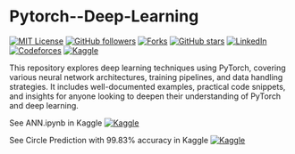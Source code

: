 # Pytorch--Deep-Learning
[![MIT License](https://img.shields.io/badge/license-MIT-green)](https://opensource.org/licenses/MIT)
[![GitHub followers](https://img.shields.io/github/followers/Habibur-02?label=Follow&style=social)](https://github.com/Habibur-02)
[![Forks](https://img.shields.io/github/forks/Habibur-02/Pytorch--Deep-Learning?style=social)](https://github.com/Habibur-02/Pytorch--Deep-Learning/network)
[![GitHub stars](https://img.shields.io/github/stars/Habibur-02/Pytorch--Deep-Learning?style=social)](https://github.com/Habibur-02/Pytorch--Deep-Learning/stargazers)
[![LinkedIn](https://img.shields.io/badge/LinkedIn-blue?logo=linkedin&logoColor=white&style=for-the-badge)](https://www.linkedin.com/in/habibur02/)
[![Codeforces](https://img.shields.io/badge/Codeforces-1f8acb?logo=codeforces&logoColor=white&style=for-the-badge)](https://codeforces.com/profile/habibur02)
[![Kaggle](https://img.shields.io/badge/Kaggle-Notebook-006400?logo=kaggle&logoColor=white&style=for-the-badge)](https://www.kaggle.com/code/habibur02/ann-with-pytorch)



This repository explores deep learning techniques using PyTorch, covering various neural network architectures, training pipelines, and data handling strategies. It includes well-documented examples, practical code snippets, and insights for anyone looking to deepen their understanding of PyTorch and deep learning.

See ANN.ipynb in Kaggle [![Kaggle](https://img.shields.io/badge/Kaggle-Notebook-006400?logo=kaggle&logoColor=white&style=for-the-badge)](https://www.kaggle.com/code/habibur02/ann-with-pytorch)

See Circle Prediction with 99.83% accuracy in Kaggle [![Kaggle](https://img.shields.io/badge/Kaggle-Notebook-006400?logo=kaggle&logoColor=white&style=for-the-badge)]([https://www.kaggle.com/code/habibur02/ann-for-circle-with-99-83-accuracy)
